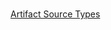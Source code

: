 #

[Artifact Source Types](https://docs.microsoft.com/en-us/azure/devops/pipelines/release/artifacts?view=azure-devops)
